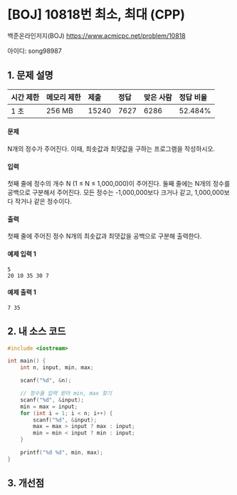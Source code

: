 # [BOJ] 10818번 최소, 최대 (CPP)

백준온라인저지(BOJ) https://www.acmicpc.net/problem/10818

아이디: song98987



## 1. 문제 설명

| 시간 제한 | 메모리 제한 | 제출  | 정답 | 맞은 사람 | 정답 비율 |
| :-------- | :---------- | :---- | :--- | :-------- | :-------- |
| 1 초      | 256 MB      | 15240 | 7627 | 6286      | 52.484%   |

#### 문제

N개의 정수가 주어진다. 이때, 최솟값과 최댓값을 구하는 프로그램을 작성하시오.

#### 입력

첫째 줄에 정수의 개수 N (1 ≤ N ≤ 1,000,000)이 주어진다. 둘째 줄에는 N개의 정수를 공백으로 구분해서 주어진다. 모든 정수는 -1,000,000보다 크거나 같고, 1,000,000보다 작거나 같은 정수이다.

#### 출력

첫째 줄에 주어진 정수 N개의 최솟값과 최댓값을 공백으로 구분해 출력한다.



#### 예제 입력 1

```
5
20 10 35 30 7
```

#### 예제 출력 1

```
7 35
```



## 2. 내 소스 코드

```C++
#include <iostream>

int main() {
	int n, input, min, max;

	scanf("%d", &n);

	// 정수들 입력 받아 min, max 찾기
	scanf("%d", &input);
	min = max = input;
	for (int i = 1; i < n; i++) {
		scanf("%d", &input);
		max = max > input ? max : input;
		min = min < input ? min : input;
	}

	printf("%d %d", min, max);
}
```



## 3. 개선점

